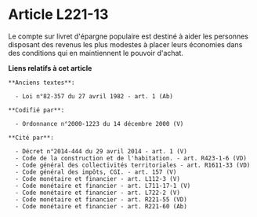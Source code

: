 # Article L221-13

Le compte sur livret d'épargne populaire est destiné à aider les personnes disposant des revenus les plus modestes à placer
leurs économies dans des conditions qui en maintiennent le pouvoir d'achat.

**Liens relatifs à cet article**

	**Anciens textes**:

	  - Loi n°82-357 du 27 avril 1982 - art. 1 (Ab)

	**Codifié par**:

	  - Ordonnance n°2000-1223 du 14 décembre 2000 (V)

	**Cité par**:

	  - Décret n°2014-444 du 29 avril 2014 - art. 1 (V)
	  - Code de la construction et de l'habitation. - art. R423-1-6 (VD)
	  - Code général des collectivités territoriales - art. R1611-33 (VD)
	  - Code général des impôts, CGI. - art. 157 (V)
	  - Code monétaire et financier - art. L112-3 (V)
	  - Code monétaire et financier - art. L711-17-1 (V)
	  - Code monétaire et financier - art. L722-2 (V)
	  - Code monétaire et financier - art. R221-55 (VD)
	  - Code monétaire et financier - art. R221-60 (Ab)
